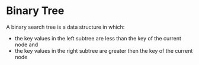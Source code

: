 Binary Tree
===========

A binary search tree is a data structure in which:

- the key values in the left subtree are less than the key of the current node 
and
- the key values in the right subtree are greater then the key of the current node


